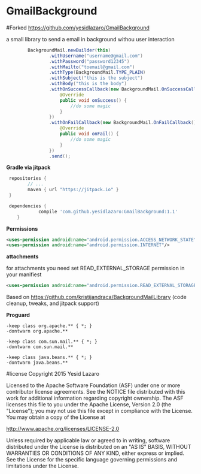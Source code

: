 # GmailBackground
#Forked https://github.com/yesidlazaro/GmailBackground

a small library to send a email in background withou user interaction 
```java
        BackgroundMail.newBuilder(this)
                .withUsername("username@gmail.com")
                .withPassword("password12345")
                .withMailto("toemail@gmail.com")
                .withType(BackgroundMail.TYPE_PLAIN)
                .withSubject("this is the subject")
                .withBody("this is the body")
                .withOnSuccessCallback(new BackgroundMail.OnSuccessCallback() {
                    @Override
                    public void onSuccess() {
                        //do some magic
                    }
                })
                .withOnFailCallback(new BackgroundMail.OnFailCallback() {
                    @Override
                    public void onFail() {
                        //do some magic
                    }
                })
                .send();
```
**Gradle via jitpack**

```groovy
 repositories {
        // ...
        maven { url "https://jitpack.io" }
 }
```
```groovy
 dependencies {
	        compile 'com.github.yesidlazaro:GmailBackground:1.1'
	}
```

**Permissions**
```xml
<uses-permission android:name="android.permission.ACCESS_NETWORK_STATE"/>
<uses-permission android:name="android.permission.INTERNET"/>
```
**attachments**

 for attachments you need set READ_EXTERNAL_STORAGE permission in your manifiest 
 ```xml
 <uses-permission android:name="android.permission.READ_EXTERNAL_STORAGE"/>
```
Based on https://github.com/kristijandraca/BackgroundMailLibrary (code cleanup, tweaks, and jitpack support)

**Proguard**
```
-keep class org.apache.** { *; }
-dontwarn org.apache.**

-keep class com.sun.mail.** { *; }
-dontwarn com.sun.mail.**

-keep class java.beans.** { *; }
-dontwarn java.beans.**
```

#license
Copyright 2015 Yesid Lazaro

Licensed to the Apache Software Foundation (ASF) under one or more contributor license agreements. See the NOTICE file distributed with this work for additional information regarding copyright ownership. The ASF licenses this file to you under the Apache License, Version 2.0 (the "License"); you may not use this file except in compliance with the License. You may obtain a copy of the License at

http://www.apache.org/licenses/LICENSE-2.0

Unless required by applicable law or agreed to in writing, software distributed under the License is distributed on an "AS IS" BASIS, WITHOUT WARRANTIES OR CONDITIONS OF ANY KIND, either express or implied. See the License for the specific language governing permissions and limitations under the License.
